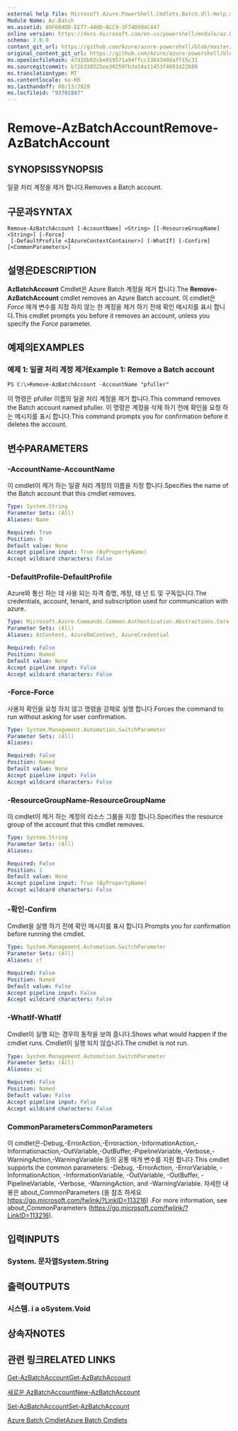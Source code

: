 ```yaml
---
external help file: Microsoft.Azure.PowerShell.Cmdlets.Batch.dll-Help.xml
Module Name: Az.Batch
ms.assetid: 89F604DD-EE77-440D-BCC9-3F74D994C447
online version: https://docs.microsoft.com/en-us/powershell/module/az.batch/remove-azbatchaccount
schema: 2.0.0
content_git_url: https://github.com/Azure/azure-powershell/blob/master/src/Batch/Batch/help/Remove-AzBatchAccount.md
original_content_git_url: https://github.com/Azure/azure-powershell/blob/master/src/Batch/Batch/help/Remove-AzBatchAccount.md
ms.openlocfilehash: 47d10b02cbe019571a94ffcc1384340daff15c31
ms.sourcegitcommit: b72b338525ee302597b3a54a11453f4881d22689
ms.translationtype: MT
ms.contentlocale: ko-KR
ms.lasthandoff: 08/13/2020
ms.locfileid: "93701847"
---
```

# <span data-ttu-id="4155c-101">Remove-AzBatchAccount</span><span class="sxs-lookup"><span data-stu-id="4155c-101">Remove-AzBatchAccount</span></span>

## <span data-ttu-id="4155c-102">SYNOPSIS</span><span class="sxs-lookup"><span data-stu-id="4155c-102">SYNOPSIS</span></span>
<span data-ttu-id="4155c-103">일괄 처리 계정을 제거 합니다.</span><span class="sxs-lookup"><span data-stu-id="4155c-103">Removes a Batch account.</span></span>

## <span data-ttu-id="4155c-104">구문과</span><span class="sxs-lookup"><span data-stu-id="4155c-104">SYNTAX</span></span>

```
Remove-AzBatchAccount [-AccountName] <String> [[-ResourceGroupName] <String>] [-Force]
 [-DefaultProfile <IAzureContextContainer>] [-WhatIf] [-Confirm] [<CommonParameters>]
```

## <span data-ttu-id="4155c-105">설명은</span><span class="sxs-lookup"><span data-stu-id="4155c-105">DESCRIPTION</span></span>
<span data-ttu-id="4155c-106">**AzBatchAccount** Cmdlet은 Azure Batch 계정을 제거 합니다.</span><span class="sxs-lookup"><span data-stu-id="4155c-106">The **Remove-AzBatchAccount** cmdlet removes an Azure Batch account.</span></span>
<span data-ttu-id="4155c-107">이 cmdlet은 *Force* 매개 변수를 지정 하지 않는 한 계정을 제거 하기 전에 확인 메시지를 표시 합니다.</span><span class="sxs-lookup"><span data-stu-id="4155c-107">This cmdlet prompts you before it removes an account, unless you specify the *Force* parameter.</span></span>

## <span data-ttu-id="4155c-108">예제의</span><span class="sxs-lookup"><span data-stu-id="4155c-108">EXAMPLES</span></span>

### <span data-ttu-id="4155c-109">예제 1: 일괄 처리 계정 제거</span><span class="sxs-lookup"><span data-stu-id="4155c-109">Example 1: Remove a Batch account</span></span>
```
PS C:\>Remove-AzBatchAccount -AccountName "pfuller"
```

<span data-ttu-id="4155c-110">이 명령은 pfuller 이름의 일괄 처리 계정을 제거 합니다.</span><span class="sxs-lookup"><span data-stu-id="4155c-110">This command removes the Batch account named pfuller.</span></span>
<span data-ttu-id="4155c-111">이 명령은 계정을 삭제 하기 전에 확인을 요청 하는 메시지를 표시 합니다.</span><span class="sxs-lookup"><span data-stu-id="4155c-111">This command prompts you for confirmation before it deletes the account.</span></span>

## <span data-ttu-id="4155c-112">변수</span><span class="sxs-lookup"><span data-stu-id="4155c-112">PARAMETERS</span></span>

### <span data-ttu-id="4155c-113">-AccountName</span><span class="sxs-lookup"><span data-stu-id="4155c-113">-AccountName</span></span>
<span data-ttu-id="4155c-114">이 cmdlet이 제거 하는 일괄 처리 계정의 이름을 지정 합니다.</span><span class="sxs-lookup"><span data-stu-id="4155c-114">Specifies the name of the Batch account that this cmdlet removes.</span></span>

```yaml
Type: System.String
Parameter Sets: (All)
Aliases: Name

Required: True
Position: 0
Default value: None
Accept pipeline input: True (ByPropertyName)
Accept wildcard characters: False
```

### <span data-ttu-id="4155c-115">-DefaultProfile</span><span class="sxs-lookup"><span data-stu-id="4155c-115">-DefaultProfile</span></span>
<span data-ttu-id="4155c-116">Azure와 통신 하는 데 사용 되는 자격 증명, 계정, 테 넌 트 및 구독입니다.</span><span class="sxs-lookup"><span data-stu-id="4155c-116">The credentials, account, tenant, and subscription used for communication with azure.</span></span>

```yaml
Type: Microsoft.Azure.Commands.Common.Authentication.Abstractions.Core.IAzureContextContainer
Parameter Sets: (All)
Aliases: AzContext, AzureRmContext, AzureCredential

Required: False
Position: Named
Default value: None
Accept pipeline input: False
Accept wildcard characters: False
```

### <span data-ttu-id="4155c-117">-Force</span><span class="sxs-lookup"><span data-stu-id="4155c-117">-Force</span></span>
<span data-ttu-id="4155c-118">사용자 확인을 요청 하지 않고 명령을 강제로 실행 합니다.</span><span class="sxs-lookup"><span data-stu-id="4155c-118">Forces the command to run without asking for user confirmation.</span></span>

```yaml
Type: System.Management.Automation.SwitchParameter
Parameter Sets: (All)
Aliases:

Required: False
Position: Named
Default value: None
Accept pipeline input: False
Accept wildcard characters: False
```

### <span data-ttu-id="4155c-119">-ResourceGroupName</span><span class="sxs-lookup"><span data-stu-id="4155c-119">-ResourceGroupName</span></span>
<span data-ttu-id="4155c-120">이 cmdlet이 제거 하는 계정의 리소스 그룹을 지정 합니다.</span><span class="sxs-lookup"><span data-stu-id="4155c-120">Specifies the resource group of the account that this cmdlet removes.</span></span>

```yaml
Type: System.String
Parameter Sets: (All)
Aliases:

Required: False
Position: 1
Default value: None
Accept pipeline input: True (ByPropertyName)
Accept wildcard characters: False
```

### <span data-ttu-id="4155c-121">-확인</span><span class="sxs-lookup"><span data-stu-id="4155c-121">-Confirm</span></span>
<span data-ttu-id="4155c-122">Cmdlet을 실행 하기 전에 확인 메시지를 표시 합니다.</span><span class="sxs-lookup"><span data-stu-id="4155c-122">Prompts you for confirmation before running the cmdlet.</span></span>

```yaml
Type: System.Management.Automation.SwitchParameter
Parameter Sets: (All)
Aliases: cf

Required: False
Position: Named
Default value: False
Accept pipeline input: False
Accept wildcard characters: False
```

### <span data-ttu-id="4155c-123">-WhatIf</span><span class="sxs-lookup"><span data-stu-id="4155c-123">-WhatIf</span></span>
<span data-ttu-id="4155c-124">Cmdlet이 실행 되는 경우의 동작을 보여 줍니다.</span><span class="sxs-lookup"><span data-stu-id="4155c-124">Shows what would happen if the cmdlet runs.</span></span>
<span data-ttu-id="4155c-125">Cmdlet이 실행 되지 않습니다.</span><span class="sxs-lookup"><span data-stu-id="4155c-125">The cmdlet is not run.</span></span>

```yaml
Type: System.Management.Automation.SwitchParameter
Parameter Sets: (All)
Aliases: wi

Required: False
Position: Named
Default value: False
Accept pipeline input: False
Accept wildcard characters: False
```

### <span data-ttu-id="4155c-126">CommonParameters</span><span class="sxs-lookup"><span data-stu-id="4155c-126">CommonParameters</span></span>
<span data-ttu-id="4155c-127">이 cmdlet은-Debug,-ErrorAction,-Erroraction,-InformationAction,-Informationaction,-OutVariable,-OutBuffer,-PipelineVariable,-Verbose,-WarningAction,-WarningVariable 등의 공통 매개 변수를 지원 합니다.</span><span class="sxs-lookup"><span data-stu-id="4155c-127">This cmdlet supports the common parameters: -Debug, -ErrorAction, -ErrorVariable, -InformationAction, -InformationVariable, -OutVariable, -OutBuffer, -PipelineVariable, -Verbose, -WarningAction, and -WarningVariable.</span></span> <span data-ttu-id="4155c-128">자세한 내용은 about_CommonParameters (을 참조 하세요 https://go.microsoft.com/fwlink/?LinkID=113216) .</span><span class="sxs-lookup"><span data-stu-id="4155c-128">For more information, see about_CommonParameters (https://go.microsoft.com/fwlink/?LinkID=113216).</span></span>

## <span data-ttu-id="4155c-129">입력</span><span class="sxs-lookup"><span data-stu-id="4155c-129">INPUTS</span></span>

### <span data-ttu-id="4155c-130">System. 문자열</span><span class="sxs-lookup"><span data-stu-id="4155c-130">System.String</span></span>

## <span data-ttu-id="4155c-131">출력</span><span class="sxs-lookup"><span data-stu-id="4155c-131">OUTPUTS</span></span>

### <span data-ttu-id="4155c-132">시스템. i a o</span><span class="sxs-lookup"><span data-stu-id="4155c-132">System.Void</span></span>

## <span data-ttu-id="4155c-133">상속자</span><span class="sxs-lookup"><span data-stu-id="4155c-133">NOTES</span></span>

## <span data-ttu-id="4155c-134">관련 링크</span><span class="sxs-lookup"><span data-stu-id="4155c-134">RELATED LINKS</span></span>

[<span data-ttu-id="4155c-135">Get-AzBatchAccount</span><span class="sxs-lookup"><span data-stu-id="4155c-135">Get-AzBatchAccount</span></span>](./Get-AzBatchAccount.md)

[<span data-ttu-id="4155c-136">새로운 AzBatchAccount</span><span class="sxs-lookup"><span data-stu-id="4155c-136">New-AzBatchAccount</span></span>](./New-AzBatchAccount.md)

[<span data-ttu-id="4155c-137">Set-AzBatchAccount</span><span class="sxs-lookup"><span data-stu-id="4155c-137">Set-AzBatchAccount</span></span>](./Set-AzBatchAccount.md)

[<span data-ttu-id="4155c-138">Azure Batch Cmdlet</span><span class="sxs-lookup"><span data-stu-id="4155c-138">Azure Batch Cmdlets</span></span>](/powershell/module/az.batch)



